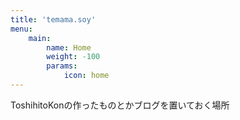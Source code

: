 ```yaml
---
title: 'temama.soy'
menu:
    main:
        name: Home
        weight: -100
        params:
            icon: home
---
```


ToshihitoKonの作ったものとかブログを置いておく場所
